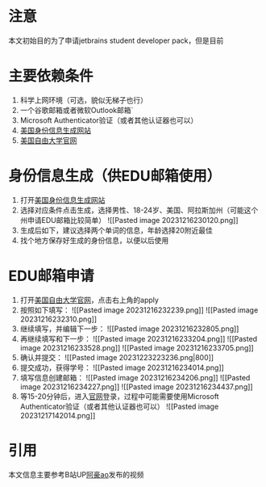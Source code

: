 # 注意
本文初始目的为了申请jetbrains student developer pack，但是目前
# 主要依赖条件
1. 科学上网环境（可选，貌似无梯子也行）
2. 一个谷歌邮箱或者微软Outlook邮箱`
3. Microsoft Authenticator验证（或者其他认证器也可以）
4. [美国身份信息生成网站](https://fauxid.com/)
5. [美国自由大学官网](https://www.liberty.edu/)
# 身份信息生成（供EDU邮箱使用）
1. 打开[美国身份信息生成网站](https://fauxid.com/)
2. 选择对应条件点击生成，选择男性、18-24岁、美国、阿拉斯加州（可能这个州申请EDU邮箱比较简单）
![[Pasted image 20231216230120.png]]
3. 生成后如下，建议选择两个单词的信息，年龄选择20附近最佳
4. 找个地方保存好生成的身份信息，以便以后使用
# EDU邮箱申请
1. 打开[美国自由大学官网](https://www.liberty.edu/)，点击右上角的apply
2. 按照如下填写：
![[Pasted image 20231216232239.png]]
![[Pasted image 20231216232310.png]]
3. 继续填写，并编辑下一步：
![[Pasted image 20231216232805.png]]
4. 再继续填写和下一步：
![[Pasted image 20231216233204.png]]
![[Pasted image 20231216233528.png]]
![[Pasted image 20231216233705.png]]
5. 确认并提交：
![[Pasted image 20231223223236.png|800]]
6. 提交成功，获得学号：
![[Pasted image 20231216234014.png]]
7. 填写信息创建邮箱：
![[Pasted image 20231216234206.png]]
![[Pasted image 20231216234227.png]]
![[Pasted image 20231216234437.png]]
8. 等15-20分钟后，进入[官网](https://www.liberty.edu/)登录，过程中可能需要使用Microsoft Authenticator验证（或者其他认证器也可以）
![[Pasted image 20231217142014.png]]
# 引用
本文信息主要参考B站UP[阿豪ao](https://space.bilibili.com/383077678)发布的视频